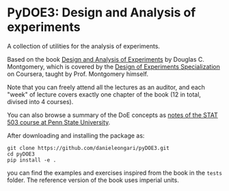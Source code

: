 # PyDOE3: Design and Analysis of experiments

A collection of utilities for the analysis of experiments.

Based on the book [Design and Analysis of Experiments](https://www.wiley.com/en-us/Design+and+Analysis+of+Experiments%2C+10th+Edition-p-9781119492443) by Douglas C. Montgomery,
which is covered by the [Design of Experiments Specialization](https://www.coursera.org/specializations/design-experiments) on Coursera, taught by Prof. Montgomery himself.

Note that you can freely attend all the lectures as an auditor, and each "week" of lecture covers 
exactly one chapter of the book (12 in total, divised into 4 courses).

You can also browse a summary of the DoE concepts as [notes of the STAT 503 course at Penn State University](https://online.stat.psu.edu/stat503/home).

After downloading and installing the package as:
```
git clone https://github.com/danieleongari/pyDOE3.git
cd pyDOE3
pip install -e .
```
you can find the examples and exercises inspired from the book in the `tests` folder.
The reference version of the book uses imperial units.